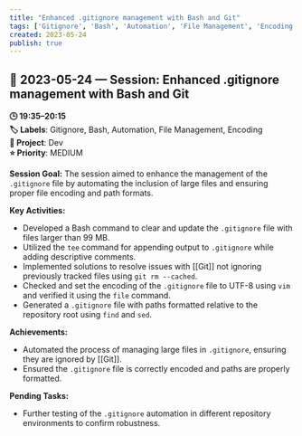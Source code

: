 ```yaml
---
title: "Enhanced .gitignore management with Bash and Git"
tags: ['Gitignore', 'Bash', 'Automation', 'File Management', 'Encoding']
created: 2023-05-24
publish: true
---
```


## 📅 2023-05-24 — Session: Enhanced .gitignore management with Bash and Git

**🕒 19:35–20:15**  
**🏷️ Labels**: Gitignore, Bash, Automation, File Management, Encoding  
**📂 Project**: Dev  
**⭐ Priority**: MEDIUM  


**Session Goal:**
The session aimed to enhance the management of the `.gitignore` file by automating the inclusion of large files and ensuring proper file encoding and path formats.

**Key Activities:**
- Developed a Bash command to clear and update the `.gitignore` file with files larger than 99 MB.
- Utilized the `tee` command for appending output to `.gitignore` while adding descriptive comments.
- Implemented solutions to resolve issues with [[Git]] not ignoring previously tracked files using `git rm --cached`.
- Checked and set the encoding of the `.gitignore` file to UTF-8 using `vim` and verified it using the `file` command.
- Generated a `.gitignore` file with paths formatted relative to the repository root using `find` and `sed`.

**Achievements:**
- Automated the process of managing large files in `.gitignore`, ensuring they are ignored by [[Git]].
- Ensured the `.gitignore` file is correctly encoded and paths are properly formatted.

**Pending Tasks:**
- Further testing of the `.gitignore` automation in different repository environments to confirm robustness.
